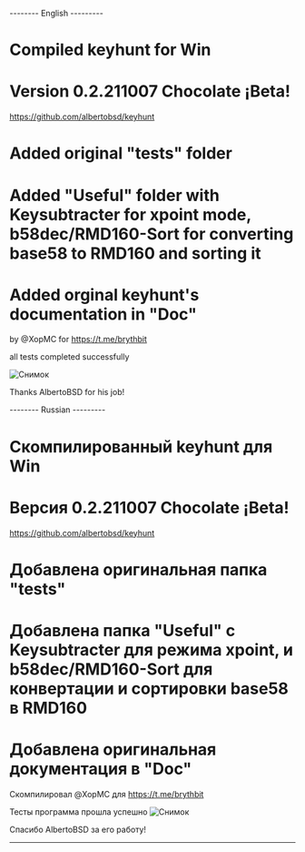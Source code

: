 -------- English ---------
# Compiled keyhunt for Win
# Version 0.2.211007 Chocolate ¡Beta!
https://github.com/albertobsd/keyhunt

# Added original "tests" folder
# Added "Useful" folder with Keysubtracter for xpoint mode, b58dec/RMD160-Sort for converting base58 to RMD160 and sorting it
# Added orginal keyhunt's documentation in "Doc"

by @XopMC for https://t.me/brythbit

all tests completed successfully

![Снимок](https://user-images.githubusercontent.com/89750173/136856782-1fc7f273-8c00-473c-8621-95f4ab05e87f.JPG)

Thanks AlbertoBSD for his job!

-------- Russian ---------
# Скомпилированный keyhunt для Win
# Версия 0.2.211007 Chocolate ¡Beta!
https://github.com/albertobsd/keyhunt

# Добавлена оригинальная папка "tests"
# Добавлена папка "Useful" с Keysubtracter для режима xpoint, и b58dec/RMD160-Sort для конвертации и сортировки base58 в RMD160
# Добавлена оригинальная документация в "Doc"

Скомпилировал @XopMC для https://t.me/brythbit

Тесты программа прошла успешно
![Снимок](https://user-images.githubusercontent.com/89750173/136857976-1d523706-c65d-45e8-bd4e-8e5e5aa8ecb0.JPG)

Спасибо AlbertoBSD за его работу!

---------------------------
